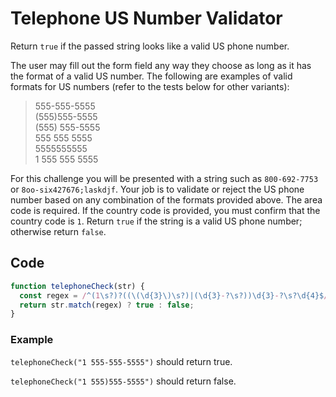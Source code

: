 # Telephone US Number Validator

Return `true` if the passed string looks like a valid US phone number.

The user may fill out the form field any way they choose as long as it has the format of a valid US number. The following are examples of valid formats for US numbers (refer to the tests below for other variants):

> 555-555-5555  
> (555)555-5555  
> (555) 555-5555  
> 555 555 5555  
> 5555555555  
> 1 555 555 5555  

For this challenge you will be presented with a string such as `800-692-7753` or `8oo-six427676;laskdjf`. Your job is to validate or reject the US phone number based on any combination of the formats provided above. The area code is required. If the country code is provided, you must confirm that the country code is `1`. Return `true` if the string is a valid US phone number; otherwise return `false`.

## Code

```js
function telephoneCheck(str) {
  const regex = /^(1\s?)?((\(\d{3}\)\s?)|(\d{3}-?\s?))\d{3}-?\s?\d{4}$/gm;
  return str.match(regex) ? true : false;
}
```

### Example

`telephoneCheck("1 555-555-5555")` should return true.

`telephoneCheck("1 555)555-5555")` should return false.